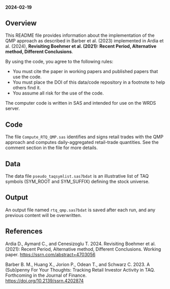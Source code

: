 #### 2024-02-19 

## Overview

This README file provides information about the implementation of the QMP approach as described in Barber et al. (2023) implemented in Ardia et al. (2024), **Revisiting Boehmer et al. (2021): Recent Period, Alternative method, Different Conclusions**. 

By using the code, you agree to the following rules:

- You must cite the paper in working papers and published papers that use the code.
- You must place the DOI of this data/code repository in a footnote to help others find it.
- You assume all risk for the use of the code.

The computer code is written in SAS and intended for use on the WRDS server.

## Code

The file `Compute_RTQ_QMP.sas` identifies and signs retail trades with the QMP approach and computes daily-aggregated retail-trade quantities. See the comment section in the file for more details.

## Data

The data file `pseudo_taqsymlist.sas7bdat` is an illustrative list of TAQ symbols (SYM_ROOT and SYM_SUFFIX) defining the stock universe.

## Output

An output file named `rtq_qmp.sas7bdat` is saved after each run, and any previous content will be overwritten.

## References

Ardia D., Aymard C., and Cenesizoglu T. 2024. Revisiting Boehmer et al. (2021): Recent Period, Alternative method, Different Conclusions. Working paper. https://ssrn.com/abstract=4703056

Barber B. M., Huang X., Jorion P., Odean T., and Schwarz C. 2023. A (Sub)penny For Your Thoughts: Tracking Retail Investor Activity in TAQ. Forthcoming in the Journal of Finance. https://doi.org/10.2139/ssrn.4202874
